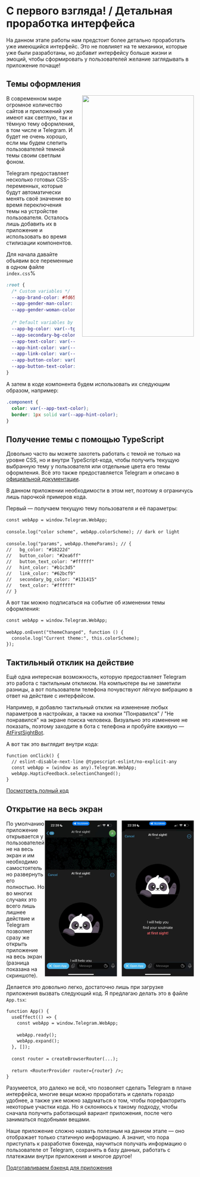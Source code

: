 # С первого взгляда! / Детальная проработка интерфейса

На данном этапе работы нам предстоит более детально проработать уже имеющийся интерфейс. Это не повлияет на те механики, которые уже были разработаны, но добавит интерфейсу больше жизни и эмоций, чтобы сформировать у пользователей желание заглядывать в приложение почаще!

## Темы оформления

<img style="padding-left: 20px" align="right" width="300" height="649" src="../images/interface-details/switch-themes.gif">

В современном мире огромное количество сайтов и приложений уже имеют как светлую, так и тёмную тему оформления, в том числе и Telegram. И будет не очень хорошо, если мы будем слепить пользователей темной темы своим светлым фоном.

Telegram предоставляет несколько готовых CSS-переменных, которые будут автоматически менять своё значение во время переключения темы на устройстве пользователя. Осталось лишь добавить их в приложение и использовать во время стилизации компонентов.

Для начала давайте объявим все переменные в одном файле `index.css`%

```css
:root {
  /* Custom variables */
  --app-brand-color: #fd6569;
  --app-gender-man-color: #4e92e2;
  --app-gender-woman-color: #fd6569;

  /* Default variables by Telegram */
  --app-bg-color: var(--tg-theme-bg-color);
  --app-secondary-bg-color: var(--tg-theme-secondary-bg-color);
  --app-text-color: var(--tg-theme-text-color);
  --app-hint-color: var(--tg-theme-hint-color);
  --app-link-color: var(--tg-theme-link-color);
  --app-button-color: var(--tg-theme-button-color);
  --app-button-text-color: var(--tg-theme-button-text);
}
```

А затем в коде компонента будем использовать их следующим образом, например:

```css
.component {
  color: var(--app-text-color);
  border: 1px solid var(--app-hint-color);
}
```

## Получение темы с помощью TypeScript

Довольно часто вы можете захотеть работать с темой не только на уровне CSS, но и внутри TypeScript-кода, чтобы получить текущую выбранную тему у пользователя или отдельные цвета его темы оформления. Всё это также предоставляется Telegram и описано в [официальной документации](https://core.telegram.org/bots/webapps#themeparams).

В данном приложении необходимости в этом нет, поэтому я ограничусь лишь парочкой примеров кода.

Первый — получаем текущую тему пользователя и её параметры:

```tsx
const webApp = window.Telegram.WebApp;

console.log("color scheme", webApp.colorScheme); // dark or light

console.log("params", webApp.themeParams); // {
//   bg_color: "#18222d"
//   button_color: "#2ea6ff"
//   button_text_color: "#ffffff"
//   hint_color: "#b1c3d5"
//   link_color: "#62bcf9"
//   secondary_bg_color: "#131415"
//   text_color: "#ffffff"
// }
```

А вот так можно подписаться на событие об изменении темы оформления:

```tsx
const webApp = window.Telegram.WebApp;

webApp.onEvent("themeChanged", function () {
  console.log("Current theme:", this.colorScheme);
});
```

## Тактильный отклик на действие

Ещё одна интересная возможность, которую предоставляет Telegram это работа с тактильным откликом. На компьютере вы не заметили разницы, а вот пользователи телефона почувствуют лёгкую вибрацию в ответ на действие с интерфейсом.

Например, я добавлю тактильный отклик на изменение любых параметров в настройках, а также на кнопки "Понравился" / "Не понравился" на экране поиска человека. Визуально это изменение не показать, поэтому заходите в бота с телефона и пробуйте вживую — [AtFirstSightBot](https://t.me/at_first_sight_bot).

А вот так это выглядит внутри кода:

```tsx
function onClick() {
  // eslint-disable-next-line @typescript-eslint/no-explicit-any
  const webApp = (window as any).Telegram.WebApp;
  webApp.HapticFeedback.selectionChanged();
}
```

[Посмотреть полный код](https://github.com/ykundin/at-first-sight/blob/docs/tg-web-app/src/ui/radio-buttons/radio-buttons.tsx)

## Открытие на весь экран

<img align="right" width="400" height="419" src="../images/interface-details/expand-app.png">

По умолчанию приложение открывается у пользователей не на весь экран и им необходимо самостоятельно развернуть его полностью. Но во многих случаях это всего лишь лишнее действие и Telegram позволяет сразу же открыть приложение на весь экран (разница показана на скриншоте).

Делается это довольно легко, достаточно лишь при загрузке приложения вызвать следующий код. Я предлагаю делать это в файле `App.tsx`:

```tsx
function App() {
  useEffect(() => {
    const webApp = window.Telegram.WebApp;

    webApp.ready();
    webApp.expand();
  }, []);

  const router = createBrowserRouter(...);

  return <RouterProvider router={router} />;
}
```

Разумеется, это далеко не всё, что позволяет сделать Telegram в плане интерфейса, многие вещи можно проработать и сделать гораздо удобнее, а также уже можно задуматься о том, чтобы порефакторить некоторые участки кода. Но я склоняюсь к такому подходу, чтобы сначала получить работающий вариант приложения, после чего заниматься подобными вещами.

Наше приложение сложно назвать полезным на данном этапе — оно отображает только статичную информацию. А значит, что пора приступать к разработке бэкенда, научиться получать информацию о пользователе от Telegram, сохранять в базу данных, работать с платежами внутри приложения и многое другое!

[Подготавливаем бэкенд для приложения](./06-prepare-backend.md)
